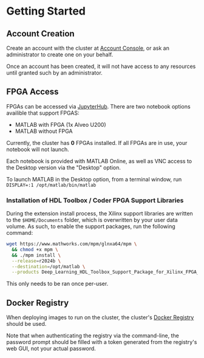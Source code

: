 # Getting Started

## Account Creation

Create an account with the cluster at [Account Console](https://auth.cms.physics.ua.edu/realms/ua-cms/account/), or ask an administrator to create one on your behalf.

Once an account has been created, it will not have access to any resources until granted such by an administrator.

## FPGA Access

FPGAs can be accessed via [JupyterHub](https://jupyter.cms.physics.ua.edu). There are two notebook options availible that support FPGAS:

- MATLAB with FPGA (1x Alveo U200)
- MATLAB without FPGA

Currently, the cluster has **0** FPGAs installed. If all FPGAs are in use, your notebook will not launch.

Each notebook is provided with MATLAB Online, as well as VNC access to the Desktop version via the "Desktop" option.

To launch MATLAB in the Desktop option, from a terminal window, run `DISPLAY=:1 /opt/matlab/bin/matlab`

### Installation of HDL Toolbox / Coder FPGA Support Libraries

During the extension install process, the Xilinx support libraries are written to the `$HOME/Documents` folder, which is overwritten by your user data volume. As such, to enable the support packages, run the following command:

```bash
wget https://www.mathworks.com/mpm/glnxa64/mpm \
  && chmod +x mpm \
  && ./mpm install \
  --release=r2024b \
  --destination=/opt/matlab \
  --products Deep_Learning_HDL_Toolbox_Support_Package_for_Xilinx_FPGA_and_SoC_Devices HDL_Coder_Support_Package_for_Xilinx_FPGA_and_SoC_Devices
```

This only needs to be ran once per-user.

## Docker Registry

When deploying images to run on the cluster, the cluster's [Docker Registry](https://registry.cms.physics.ua.edu) should be used.

Note that when authenticating the registry via the command-line, the password prompt should be filled with a token generated from the registry's web GUI, not your actual password.